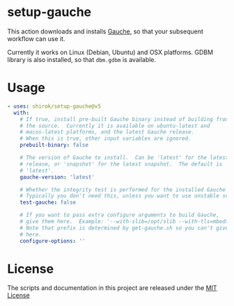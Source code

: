 # setup-gauche

This action downloads and installs [Gauche](https://practical-scheme.net/gauche/),
so that your subsequent workflow can use it.

Currently it works on Linux (Debian, Ubuntu) and OSX platforms.
GDBM library is also installed, so that `dbm.gdbm` is available.

# Usage

```yaml
- uses: shirok/setup-gauche@v5
  with:
    # If true, install pre-built Gauche binary instead of building from
    # the source.  Currently it is available on ubuntu-latest and
    # macos-latest platforms, and the latest Gauche release.
    # When this is true, other input variables are ignored.
    prebuilt-binary: false

    # The version of Gauche to install.  Can be 'latest' for the latest
    # release, or 'snapshot' for the latest snapshot.  The default is
    # 'latest'.
    gauche-version: 'latest'

    # Whether the integrity test is performed for the installed Gauche
    # Typically you don't need this, unless you want to use unstable snapshot.
    test-gauche: false

    # If you want to pass extra configure arguments to build Gauche,
    # give them here.  Example: '--with-slib=/opt/slib --with-tls=mbedtls-internal'
    # Note that prefix is determined by get-gauche.sh so you can't give it
    # here.
    configure-options: ''

```

# License

The scripts and documentation in this project are released under the [MIT License](LICENSE)
